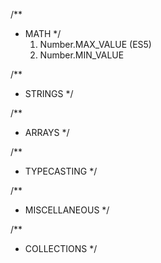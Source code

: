 /**
 * MATH
 */
    1. Number.MAX_VALUE (ES5)
    2. Number.MIN_VALUE

/**
 * STRINGS
 */



 /**
 * ARRAYS
 */


 /**
 * TYPECASTING
 */



 /**
 * MISCELLANEOUS
 */


/**
 * COLLECTIONS
 */


 